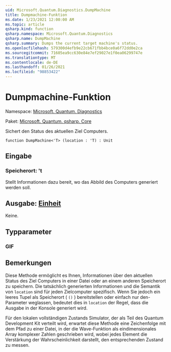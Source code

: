 ```yaml
---
uid: Microsoft.Quantum.Diagnostics.DumpMachine
title: Dumpmachine-Funktion
ms.date: 1/23/2021 12:00:00 AM
ms.topic: article
qsharp.kind: function
qsharp.namespace: Microsoft.Quantum.Diagnostics
qsharp.name: DumpMachine
qsharp.summary: Dumps the current target machine's status.
ms.openlocfilehash: 579300d4efb9e22cb671fbb4bce0a6f72dd0e2ca
ms.sourcegitcommit: 71605ea9cc630e84e7ef29027e1f0ea06299747e
ms.translationtype: MT
ms.contentlocale: de-DE
ms.lasthandoff: 01/26/2021
ms.locfileid: "98853422"
---
```

# <a name="dumpmachine-function"></a>Dumpmachine-Funktion

Namespace: [Microsoft. Quantum. Diagnostics](xref:Microsoft.Quantum.Diagnostics)

Paket: [Microsoft. Quantum. qsharp. Core](https://nuget.org/packages/Microsoft.Quantum.QSharp.Core)


Sichert den Status des aktuellen Ziel Computers.

```qsharp
function DumpMachine<'T> (location : 'T) : Unit
```


## <a name="input"></a>Eingabe

### <a name="location--t"></a>Speicherort: 't

Stellt Informationen dazu bereit, wo das Abbild des Computers generiert werden soll.



## <a name="output--unit"></a>Ausgabe: [Einheit](xref:microsoft.quantum.lang-ref.unit)

Keine.

## <a name="type-parameters"></a>Typparameter

### <a name="t"></a>GIF



## <a name="remarks"></a>Bemerkungen

Diese Methode ermöglicht es Ihnen, Informationen über den aktuellen Status des Ziel Computers in einer Datei oder an einem anderen Speicherort zu speichern.
Die tatsächlich generierten Informationen und die Semantik von `location` sind für jeden Zielcomputer spezifisch. Wenn Sie jedoch ein leeres Tupel als Speicherort ( `()` ) bereitstellen oder einfach nur den-Parameter weglassen, bedeutet dies in `location` der Regel, dass die Ausgabe in der Konsole generiert wird.

Für den lokalen vollständigen Zustands Simulator, der als Teil des Quantum Development Kit verteilt wird, erwartet diese Methode eine Zeichenfolge mit dem Pfad zu einer Datei, in der die Wave-Funktion als eindimensionales Array komplexer Zahlen geschrieben wird, wobei jedes Element die Verstärkung der Wahrscheinlichkeit darstellt, den entsprechenden Zustand zu messen.